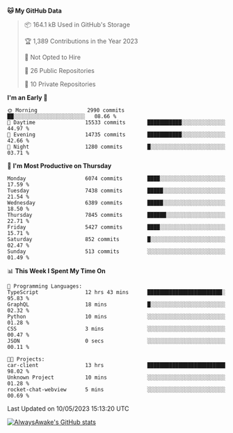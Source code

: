 <!--START_SECTION:waka-->
**🐱 My GitHub Data** 

> 📦 164.1 kB Used in GitHub's Storage 
 > 
> 🏆 1,389 Contributions in the Year 2023
 > 
> 🚫 Not Opted to Hire
 > 
> 📜 26 Public Repositories 
 > 
> 🔑 10 Private Repositories 
 > 
**I'm an Early 🐤** 

```text
🌞 Morning                2990 commits        ██░░░░░░░░░░░░░░░░░░░░░░░   08.66 % 
🌆 Daytime                15533 commits       ███████████░░░░░░░░░░░░░░   44.97 % 
🌃 Evening                14735 commits       ███████████░░░░░░░░░░░░░░   42.66 % 
🌙 Night                  1280 commits        █░░░░░░░░░░░░░░░░░░░░░░░░   03.71 % 
```
📅 **I'm Most Productive on Thursday** 

```text
Monday                   6074 commits        ████░░░░░░░░░░░░░░░░░░░░░   17.59 % 
Tuesday                  7438 commits        █████░░░░░░░░░░░░░░░░░░░░   21.54 % 
Wednesday                6389 commits        █████░░░░░░░░░░░░░░░░░░░░   18.50 % 
Thursday                 7845 commits        ██████░░░░░░░░░░░░░░░░░░░   22.71 % 
Friday                   5427 commits        ████░░░░░░░░░░░░░░░░░░░░░   15.71 % 
Saturday                 852 commits         █░░░░░░░░░░░░░░░░░░░░░░░░   02.47 % 
Sunday                   513 commits         ░░░░░░░░░░░░░░░░░░░░░░░░░   01.49 % 
```


📊 **This Week I Spent My Time On** 

```text
💬 Programming Languages: 
TypeScript               12 hrs 43 mins      ████████████████████████░   95.83 % 
GraphQL                  18 mins             █░░░░░░░░░░░░░░░░░░░░░░░░   02.32 % 
Python                   10 mins             ░░░░░░░░░░░░░░░░░░░░░░░░░   01.28 % 
CSS                      3 mins              ░░░░░░░░░░░░░░░░░░░░░░░░░   00.47 % 
JSON                     0 secs              ░░░░░░░░░░░░░░░░░░░░░░░░░   00.11 % 

🐱‍💻 Projects: 
car-client               13 hrs              █████████████████████████   98.02 % 
Unknown Project          10 mins             ░░░░░░░░░░░░░░░░░░░░░░░░░   01.28 % 
rocket-chat-webview      5 mins              ░░░░░░░░░░░░░░░░░░░░░░░░░   00.69 % 
```


 Last Updated on 10/05/2023 15:13:20 UTC
<!--END_SECTION:waka-->

[![AlwaysAwake's GitHub stats](https://github-readme-stats.vercel.app/api?username=AlwaysAwake&show_icons=true&theme=github_dark&count_private=true)](https://github.com/AlwaysAwake/AlwaysAwake)
